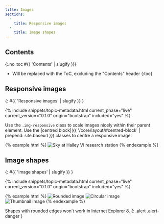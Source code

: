 ```yaml
---
title: Images
sections:
  -
    title: Responsive images
  -
    title: Image shapes
---
```


## Contents
{:.no_toc #{{ 'Contents' | slugify }}}

* Will be replaced with the ToC, excluding the "Contents" header
{:toc}

## Responsive images
{: #{{ 'Responsive images' | slugify }} }

{% include snippets/topic-metadata.html current_phase="live" current_version="0.1.0" origin="bootstrap" included="yes" %}

Use the `.img-responsive` class to scale images nicely within their parent element. Use the [centred block]({{ '/core/layout/#centred-block' | prepend: site.baseurl }}) classes to centre a responsive image.

{% example html %}
<img class="img-responsive" src="{{ '/img/site-masthead-tom-welsh.jpg' | prepend: site.baseurl }}" alt="Sky at Halley VI research station">
{% endexample %}

## Image shapes
{: #{{ 'Image shapes' | slugify }} }

{% include snippets/topic-metadata.html current_phase="live" current_version="0.1.0" origin="bootstrap" included="yes" %}

{% example html %}
<img class="img-rounded" src="https://placeholdit.imgix.net/~text?txtsize=50&amp;w=140&amp;h=140" alt="Rounded image" >
<img class="img-circle" src="https://placeholdit.imgix.net/~text?txtsize=50&amp;w=140&amp;h=140" alt="Circular image">
<img class="img-thumbnail" src="https://placeholdit.imgix.net/~text?txtsize=50&amp;w=140&amp;h=140" alt="Thumbnail image">
{% endexample %}

Shapes with rounded edges won't work in Internet Explorer 8.
{: .alert .alert-danger }
